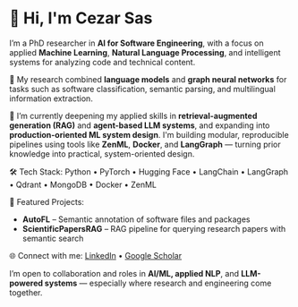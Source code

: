 # 👋 Hi, I'm Cezar Sas

I’m a PhD researcher in **AI for Software Engineering**, with a focus on applied **Machine Learning**, **Natural Language Processing**, and intelligent systems for analyzing code and technical content.

🧠 My research combined **language models** and **graph neural networks** for tasks such as software classification, semantic parsing, and multilingual information extraction.

🚀 I’m currently deepening my applied skills in **retrieval-augmented generation (RAG)** and **agent-based LLM systems**, and expanding into **production-oriented ML system design**. I'm building modular, reproducible pipelines using tools like **ZenML**, **Docker**, and **LangGraph** — turning prior knowledge into practical, system-oriented design.

🛠️ Tech Stack:
Python • PyTorch • Hugging Face • LangChain • LangGraph • Qdrant • MongoDB • Docker • ZenML

📂 Featured Projects:
- **AutoFL** – Semantic annotation of software files and packages
- **ScientificPapersRAG** – RAG pipeline for querying research papers with semantic search

🌐 Connect with me:
[LinkedIn](https://linkedin.com/in/cezarsas) • [Google Scholar]([https://scholar.google.com/...](https://scholar.google.it/citations?user=XTTwzgwAAAAJ&hl=en))

I’m open to collaboration and roles in **AI/ML, applied NLP**, and **LLM-powered systems** — especially where research and engineering come together.
